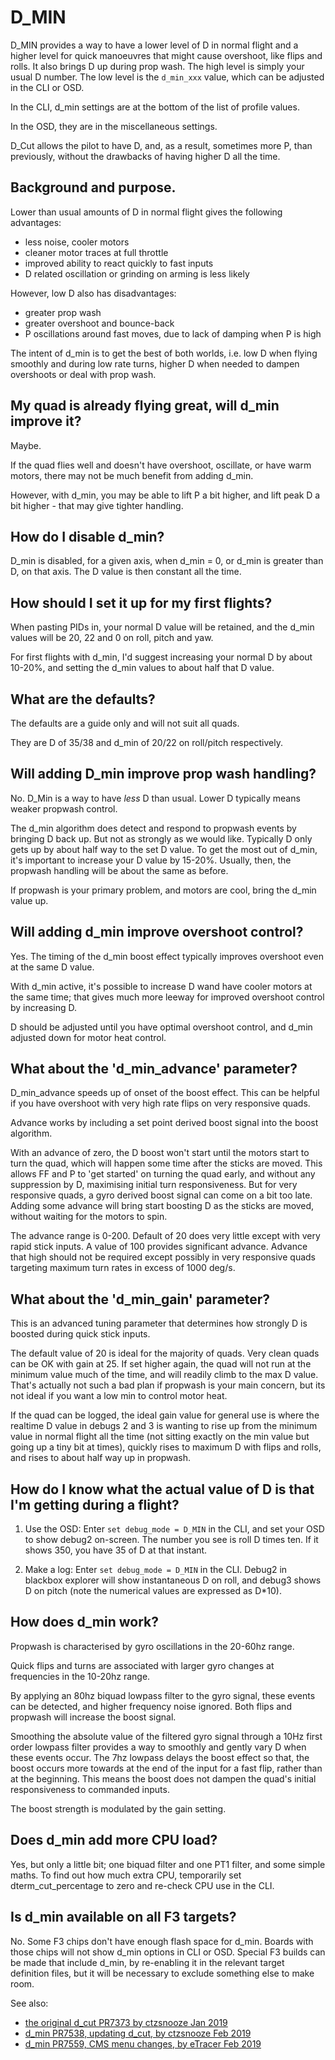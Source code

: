 # D_MIN

D_MIN provides a way to have a lower level of D in normal flight and a higher level for quick manoeuvres that might cause overshoot, like flips and rolls.  It also brings D up during prop wash.  The high level is simply your usual D number.  The low level is the  `d_min_xxx` value, which can be adjusted in the CLI or OSD.  

In the CLI, d_min settings are at the bottom of the list of profile values.

In the OSD, they are in the miscellaneous settings.

D_Cut allows the pilot to have D, and, as a result, sometimes more P, than previously, without the drawbacks of having higher D all the time.

## Background and purpose.

Lower than usual amounts of D in normal flight gives the following advantages:

- less noise, cooler motors
- cleaner motor traces at full throttle
- improved ability to react quickly to fast inputs
- D related oscillation or grinding on arming is less likely

However, low D also has disadvantages:

- greater prop wash
- greater overshoot and bounce-back
- P oscillations around fast moves, due to lack of damping when P is high

The intent of d_min is to get the best of both worlds, i.e. low D when flying smoothly and during low rate turns, higher D when needed to dampen overshoots or deal with prop wash.


## My quad is already flying great, will d_min improve it?

Maybe.  

If the quad flies well and doesn't have overshoot, oscillate, or have warm motors, there may not be much benefit from adding d_min.  

However, with d_min, you may be able to lift P a bit higher, and lift peak D a bit higher - that may give tighter handling.


## How do I disable d_min?

D_min is disabled, for a given axis, when d_min = 0, or d_min is greater than D, on that axis.  The D value is then constant all the time.


## How should I set it up for my first flights?

When pasting PIDs in, your normal D value will be retained, and the d_min values will be 20, 22 and 0 on roll, pitch and yaw.  

For first flights with d_min, I'd suggest increasing your normal D by about 10-20%, and setting the d_min values to about half that D value.


## What are the defaults?

The defaults are a guide only and will not suit all quads.

They are D of 35/38 and d_min of 20/22 on roll/pitch respectively.  


## Will adding D_min improve prop wash handling?

No.  D_Min is a way to have *less* D than usual.  Lower D typically means weaker propwash control.

The d_min algorithm does detect and respond to propwash events by bringing D back up.  But not as strongly as we would like.  Typically D only gets up by about half way to the set D value.  To get the most out of d_min, it's important to increase your D value by 15-20%.  Usually, then, the propwash handling will be about the same as before.

If propwash is your primary problem, and motors are cool, bring the d_min value up.  


## Will adding d_min improve overshoot control?

Yes.  The timing of the d_min boost effect typically improves overshoot even at the same D value.  

With d_min active, it's possible to increase D wand have cooler motors at the same time; that gives much more leeway for improved overshoot control by increasing D.

D should be adjusted until you have optimal overshoot control, and d_min adjusted down for motor heat control.  


## What about the 'd_min_advance' parameter?

D_min_advance speeds up of onset of the boost effect.  This can be helpful if you have overshoot with very high rate flips on very responsive quads.

Advance works by including a set point derived boost signal into the boost algorithm.  

With an advance of zero, the D boost won't start until the motors start to turn the quad, which will happen some time after the sticks are moved.  This allows FF and P to 'get started' on turning the quad early, and without any suppression by D, maximising initial turn responsiveness.  But for very responsive quads, a gyro derived boost signal can come on a bit too late.  Adding some advance will bring start boosting D as the sticks are moved, without waiting for the motors to spin.  

The advance range is 0-200.  Default of 20 does very little except with very rapid stick inputs.  A value of 100 provides significant advance.  Advance that high should not be required except possibly in very responsive quads targeting maximum turn rates in excess of 1000 deg/s.  


## What about the 'd_min_gain' parameter?

This is an advanced tuning parameter that determines how strongly D is boosted during quick stick inputs.  

The default value of 20 is ideal for the majority of quads.  Very clean quads can be OK with gain at 25.  If set higher again, the quad will not run at the minimum value much of the time, and will readily climb to the max D value.  That's actually not such a bad plan if propwash is your main concern, but its not ideal if you want a low min to control motor heat.

If the quad can be logged, the ideal gain value for general use is where the realtime D value in debugs 2 and 3 is wanting to rise up from the minimum value in normal flight all the time (not sitting exactly on the min value but going up a tiny bit at times), quickly rises to maximum D with flips and rolls, and rises to about half way up in propwash.


## How do I know what the actual value of D is that I'm getting during a flight?

1.  Use the OSD:  Enter `set debug_mode = D_MIN` in the CLI, and set your OSD to show debug2 on-screen.  The number you see is roll D times ten.  If it shows 350, you have 35 of D at that instant.  

2.  Make a log:  Enter `set debug_mode = D_MIN` in the CLI. Debug2 in blackbox explorer will show instantaneous D on roll, and debug3 shows D on pitch (note the numerical values are expressed as D*10).


## How does d_min work?
  
Propwash is characterised by gyro oscillations in the 20-60hz range. 

Quick flips and turns are associated with larger gyro changes at frequencies in the 10-20hz range.  

By applying an 80hz biquad lowpass filter to the gyro signal, these events can be detected, and higher frequency noise ignored.  Both flips and propwash will increase the boost signal.

Smoothing the absolute value of the filtered gyro signal through a 10Hz first order lowpass filter provides a way to smoothly and gently vary D when these events occur.  The 7hz lowpass delays the boost effect so that, the boost occurs more towards at the end of the input for a fast flip, rather than at the beginning.  This means the boost does not dampen the quad's initial responsiveness to commanded inputs.  

The boost strength is modulated by the gain setting.  


## Does d_min add more CPU load?

Yes, but only a little bit; one biquad filter and one PT1 filter, and some simple maths.  To find out how much extra CPU, temporarily set dterm_cut_percentage to zero and re-check CPU use in the CLI.


## Is d_min available on all F3 targets?

No.  Some F3 chips don't have enough flash space for d_min.  Boards with those chips will not show d_min options in CLI or OSD.  Special F3 builds can be made that include d_min, by re-enabling it in the relevant target definition files, but it will be necessary to exclude something else to make room.

See also:

- [the original d_cut PR7373 by ctzsnooze Jan 2019](https://github.com/betaflight/betaflight/pull/7373)
- [d_min PR7538, updating d_cut, by ctzsnooze Feb 2019](https://github.com/betaflight/betaflight/pull/7538)
- [d_min PR7559, CMS menu changes, by eTracer Feb 2019](https://github.com/betaflight/betaflight/pull/7559)